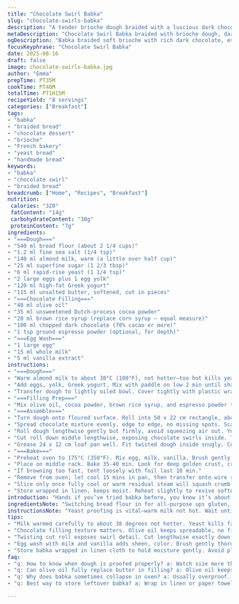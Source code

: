 ```yaml
---
title: "Chocolate Swirl Babka"
slug: "chocolate-swirls-babka"
description: "A tender brioche dough braided with a luscious dark chocolate filling, enriched with unsalted butter and a hint of espresso. Yeast-risen, soft, and aromatic; chocolate mixed deep, dotted with dark chocolate chunks. Uses bread flour for stronger gluten, olive oil swaps for butter in filling, adding earthy notes. Twisted shape, golden glaze—egg wash with a splash of vanilla extract. Proofing varies with room warmth; stretch dough gently to preserve air bubbles. Baked until crust crackles when tapped, crumb moist and elastic. A treat for slow mornings, pairs with strong coffee. Expect subtle bitterness from cocoa balanced by sweetness and silky mouthfeel. Hands-on, not fussy. "
metaDescription: "Chocolate Swirl Babka braided with brioche dough, dark chocolate filling rich with espresso hints, olive oil replaces butter in the filling, golden egg wash glaze"
ogDescription: "Babka braided soft brioche with rich dark chocolate, espresso powder, olive oil filling, topped with vanilla egg wash. Crust crackles, crumb moist, aromatic treat"
focusKeyphrase: "Chocolate Swirl Babka"
date: 2025-08-16
draft: false
image: chocolate-swirls-babka.jpg
author: "Emma"
prepTime: PT35M
cookTime: PT40M
totalTime: PT1H15M
recipeYield: "8 servings"
categories: ["Breakfast"]
tags:
- "babka"
- "braided bread"
- "chocolate dessert"
- "brioche"
- "French bakery"
- "yeast bread"
- "handmade bread"
keywords:
- "babka"
- "chocolate swirl"
- "braided bread"
breadcrumb: ["Home", "Recipes", "Breakfast"]
nutrition: 
 calories: "320"
 fatContent: "14g"
 carbohydrateContent: "38g"
 proteinContent: "7g"
ingredients:
- "===Dough==="
- "540 ml bread flour (about 2 1/4 cups)"
- "1.2 ml fine sea salt (1/4 tsp)"
- "140 ml almond milk, warm (a little over half cup)"
- "25 ml superfine sugar (1 2/3 tbsp)"
- "6 ml rapid-rise yeast (1 1/4 tsp)"
- "2 large eggs plus 1 egg yolk"
- "120 ml high-fat Greek yogurt"
- "115 ml unsalted butter, softened, cut in pieces"
- "===Chocolate Filling==="
- "40 ml olive oil"
- "35 ml unsweetened Dutch-process cocoa powder"
- "20 ml brown rice syrup (replace corn syrup – equal measure)"
- "100 ml chopped dark chocolate (70% cacao or more)"
- "1 tsp ground espresso powder (optional, for depth)"
- "===Egg Wash==="
- "1 large egg"
- "15 ml whole milk"
- "5 ml vanilla extract"
instructions:
- "===Dough==="
- "Warm almond milk to about 38°C (100°F), not hotter—too hot kills yeast. Combine flour, salt in stand mixer bowl. Make a well in center. Pour warm milk, sprinkle sugar and yeast over top. Let sit 5 minutes, bubbles form — yeast waking up."
- "Add eggs, yolk, Greek yogurt. Mix with paddle on low 2 min until shaggy dough forms. Switch to dough hook, knead on medium speed 5-6 minutes. Add softened butter cubes gradually, knead till dough feels silky, slightly sticky but pulls clean from bowl."
- "Transfer dough to lightly oiled bowl. Cover tightly with plastic wrap. Find warm spot—near oven with slight heat, wrapped in kitchen towel. Let proof until doubled, roughly 1 hour 10 minutes depending on season and yeast activity."
- "===Filling Prep==="
- "Mix olive oil, cocoa powder, brown rice syrup, and espresso powder till smooth paste forms. No lumps. Set aside."
- "===Assemble==="
- "Turn dough onto floured surface. Roll into 50 x 22 cm rectangle, about 1/4 inch thick. Bright white dough contrast with dark cocoa spread."
- "Spread chocolate mixture evenly, edge to edge, no missing spots. Scatter chopped chocolate over cocoa layer for texture pockets."
- "Roll dough lengthwise gently but firmly, avoid squeezing air out. You want layers, not a flat roll."
- "Cut roll down middle lengthwise, exposing chocolate swirls inside. Twist strands delicately, wrap ends under. You’ll get a rope with visible swirls."
- "Grease 24 x 12 cm loaf pan well. Fit twisted dough inside snugly. Cover loosely with plastic. Rest and proof for 25-35 minutes or until dough rises about 3 cm over rim—not too much or it will collapse in oven."
- "===Bake==="
- "Preheat oven to 175°C (350°F). Mix egg, milk, vanilla. Brush gently over loaf’s surface, corners. Avoid wiping off dough’s rise."
- "Place on middle rack. Bake 35-40 min. Look for deep golden crust, crackling small surface fissures. Internal temp about 91°C (195°F) if you’re precise."
- "If browning too fast, tent loosely with foil last 10 min."
- "Remove from oven; let cool 15 mins in pan, then transfer onto wire rack to finish cooling. Warm dough feels soft with slight spring back, aroma rich cocoa with buttery undertones."
- "Slice only once fully cool or warm residual steam will squash crumb structure."
- "Store wrapped in linen, keeps moist. Reheat slightly to revive softness."
introduction: "Hands if you’ve tried babka before, you know it’s about timing and feel more than rigid steps. Dough texture cues, hearing yeast bubblings, the look of proofed dough inviting you to punch back. Chocolate filling? Personal. I swapped butter for olive oil—it keeps it moist without greasy build, adds subtle earthiness that deeper cocoa likes. Sticky, glossy filling with espresso powder wakes flavors, the bitterness wakes your senses on slow weekend mornings. Rolling needs tenderness—too tight, you lose those beautiful ribbons; too loose, and it flops in pan. Oven heat shifting? Watch crust color more than clock. Babka is theatre of smells, cracks, and sticky chocolate bits on your fingers. This time I added Greek yogurt to dough for tang, fat richness, and a better crumb hold, which changes dough handling—go slow on kneading."
ingredientsNote: "Switching bread flour in for all-purpose ups gluten, makes shaping easier, dough stretches better without tearing during roll and twist. Almond milk instead of cow milk—more subtle, less sweet, keeps dough tender. I trust superfine sugar over granulated here to dissolve quicker, aiding yeast bloom. Butter stays, but softened, near room temp, increases pliability—no chunks in dough. Greek yogurt replaces part butter to lend acid and fat, balancing protein, making crumb less dense. For the filling, olive oil replaces butter: easy to spread, prevents firm chocolate sheets. Brown rice syrup stands in for corn syrup—similar mild sweetness, less sticky. Espresso powder optional, but doubles richness. Finally vanilla in egg wash boosts aroma; skip if pure simplicity wanted."
instructionsNote: "Yeast proofing is vital—warm milk not hot. Wait until bubbly, smell yeasty. Dough stages: shaggy to smooth, sticky yet pliable. Adding butter after initial knead ensures proper gluten development, or dough turns tough. Keep lightly floured surfaces but avoid excess; excess flour toughens crust. Rolling thickness matters—too thin and filling burns; too thick means dough heavy and dense. Twisting exposes chocolate, like marbling—handle gently to preserve layers. Proof second rise carefully: overproofed babka collapses, underproofed bakes dense. Egg wash adds color, richness, and slight sheen—don’t skip. Oven heat steady; convection changes bake time. Crackling crust, golden sheen, and subtle pull-back from pan edges let you know when you’re done. Cooling crucial before slicing to keep ribbons defined, crumb coherent."
tips:
- "Milk warmed carefully to about 38 degrees not hotter. Yeast kills fast if too hot. Wait for bubbles, not just warm. Shaggy dough first, then butter added bit by bit. Kneading needs medium speed, silkiness signals right stage. Avoid chunks of butter leftover or dough won’t pull clean. Dough sticky but not sticky sticky, more like soft clingy. Proof close to oven if possible—not too warm though, or it rises weirdly. Timing depends on room, watch size not time alone."
- "Chocolate filling texture matters. Olive oil keeps spreadable, no firm chocolate sheets like butter does. Mix well, no lumps. Brown rice syrup replaces corn syrup smooth sweetness without stick mess. Espresso powder optional but depth noticeable—skip if you want basic. Spread edge to edge, skips mean dry babka spots. Chopped chocolate scattered for pockets; melts variably inside, keeps texture. Rolling gently locks layers, not squished air bubbles. Roll thickness critical: too thin burns, thick clogs crumb."
- "Twisting cut roll exposes swirl detail. Cut lengthwise exactly down middle, don’t off-center. Twist strands delicately. Ends tucked under to trap shape. Pan greased well—24 by 12 cm works, snug but not tight. Proof second rise just right: about 3 cm above rim. Underproofed means dense, overproofed collapses in oven—watch dough, not the clock. Rest loosely covered so crust doesn’t dry. Don’t rush proof, but don’t wait too long either."
- "Egg wash with milk and vanilla adds sheen, color. Brush gently thorough crust corners, do not wipe off dough rise. Oven hot at 175 Celsius, middle rack best spot. Bake watch crust color; golden with small surface fissures means crackle. If crust browns too fast, tent foil loose last 10 minutes. Internal temp around 91 Celsius important if you have thermometer. Cool 15 minutes in pan before wire rack transfer. Cutting hot crushes crumb steam ruins ribbons."
- "Store babka wrapped in linen cloth to hold moisture gently. Avoid plastic wrap long term or crust softens too much. Reheat slightly before serving, steam softens crumb but residual heat can squish if cut too soon. Rolling dough, kneading, and timing all vary by environment; dough should feel soft, elastic, slightly sticky but pulls clean. Signs more useful than clocks. Dough silence after knead means gluten developed. Crust crackle when tapped signals done."
faq:
- "q: How to know when dough is proofed properly? a: Watch size more than time. Doubled volume but also feel light, springy. Finger poke springs back slowly. Too fast or slow means temperature off. Not just rise, texture matters."
- "q: Can olive oil fully replace butter in filling? a: Olive oil keeps filling moist but softer, no firm slabs like butter gives. Flavor changes slightly, earthier note. Use brown rice syrup for sweetness balance. Butter gives richer mouthfeel, olive oil smooth spread and less greasy."
- "q: Why does babka sometimes collapse in oven? a: Usually overproof. Dough too airy, structure weak. Or underproof means dense crumb. Also shaped too tight or rolled too thin. Watch dough rise close near oven—not just time. Rest proof loosely covered to avoid crust drying out."
- "q: Best way to store leftover babka? a: Wrap in linen or paper towel inside sealed container. Avoid plastic wrap long term or crust soggy. Refrigerate not ideal—dries crumb. Freeze sliced wrapped airtight if weeks. Reheat gently, short bursts, avoid overheating or crumb crush."

---
```

